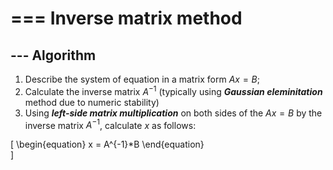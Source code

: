 # === Inverse matrix method

## --- Algorithm

1. Describe the system of equation in a matrix form $Ax=B$;
2. Calculate the inverse matrix $A^{-1}$ (typically using ***Gaussian eleminitation*** method due to numeric stability)
3. Using ***left-side matrix multiplication*** on both sides of the $Ax=B$ by the inverse matrix $A^{-1}$, calculate $x$ as follows:

\[
\begin{equation}
    x = A^{-1}*B
\end{equation}    
\]